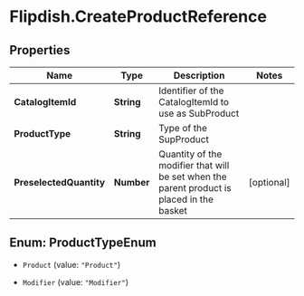 # Flipdish.CreateProductReference

## Properties

Name | Type | Description | Notes
------------ | ------------- | ------------- | -------------
**CatalogItemId** | **String** | Identifier of the CatalogItemId to use as SubProduct | 
**ProductType** | **String** | Type of the SupProduct | 
**PreselectedQuantity** | **Number** | Quantity of the modifier that will be set when the parent product is placed in the basket | [optional] 



## Enum: ProductTypeEnum


* `Product` (value: `"Product"`)

* `Modifier` (value: `"Modifier"`)




